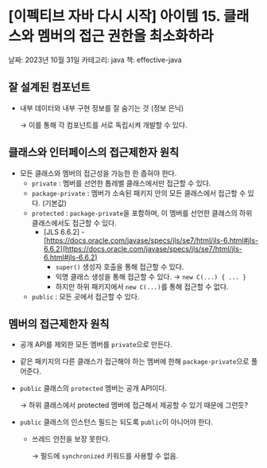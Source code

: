 # [이펙티브 자바 다시 시작] 아이템 15. 클래스와 멤버의 접근 권한을 최소화하라

날짜: 2023년 10월 31일
카테고리: java
책: effective-java

## 잘 설계된 컴포넌트

- 내부 데이터와 내부 구현 정보를 잘 숨기는 것 (정보 은닉)
    
    → 이를 통해 각 컴포넌트를 서로 독립시켜 개발할 수 있다.
    

## 클래스와 인터페이스의 접근제한자 원칙

- 모든 클래스와 멤버의 접근성을 가능한 한 좁혀야 한다.
    - `private` : 멤버를 선언한 톱레벨 클래스에서만 접근할 수 있다.
    - `package-private` : 멤버가 소속된 패키지 안의 모든 클래스에서 접근할 수 있다. (기본값)
    - `protected` : `package-private`을 포함하며, 이 멤버를 선언한 클래스의 하위 클래스에서도 접근할 수 있다.
        - [JLS 6.6.2] - [https://docs.oracle.com/javase/specs/jls/se7/html/jls-6.html#jls-6.6.2](https://docs.oracle.com/javase/specs/jls/se7/html/jls-6.html#jls-6.6.2)
            - `super()` 생성자 호출을 통해 접근할 수 있다.
            - 익명 클래스 생성을 통해 접근할 수 있다. → `new C(...) { ... }`
            - 하지만 하위 패키지에서 `new C(...)`를 통해 접근할 수 없다.
    - `public` : 모든 곳에서 접근할 수 있다.

## 멤버의 접근제한자 원칙

- 공개 API를 제외한 모든 멤버를 `private`으로 만든다.
- 같은 패키지의 다른 클래스가 접근해야 하는 멤버에 한해 `package-private`으로 풀어준다.
- `public` 클래스의 `protected` 멤버는 공개 API이다.
    
    → 하위 클래스에서 protected 멤버에 접근해서 제공할 수 있기 때문에 그런듯?
    
- `public` 클래스의 인스턴스 필드는 되도록 `public`이 아니어야 한다.
    - 쓰레드 안전을 보장 못한다.
        
        → 필드에 `synchronized` 키워드를 사용할 수 없음.